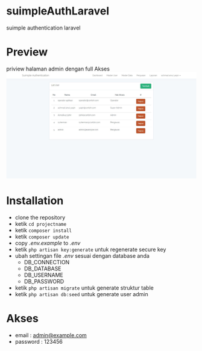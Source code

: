 # suimpleAuthLaravel
suimple authentication laravel

# Preview
priview halaman admin dengan full Akses
![Alt text](https://raw.githubusercontent.com/yaqien378/suimpleAuthLaravel/master/preview.jpg "tampilan admin")


# Installation
* clone the repository
* ketik `cd projectname`
* ketik `composer install`
* ketik `composer update`
* copy *.env.example* to *.env*
* ketik `php artisan key:generate` untuk regenerate secure key
* ubah settingan file *.env* sesuai dengan database anda
    * DB_CONNECTION
    * DB_DATABASE
    * DB_USERNAME
    * DB_PASSWORD
* ketik `php artisan migrate` untuk generate struktur table
* ketik `php artisan db:seed` untuk generate user admin

# Akses
* email : admin@example.com
* password : 123456
